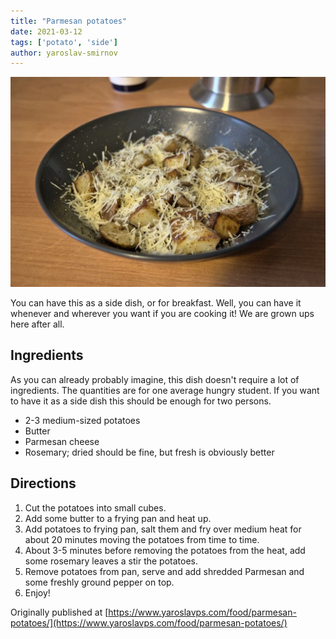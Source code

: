 ```yaml
---
title: "Parmesan potatoes"
date: 2021-03-12
tags: ['potato', 'side']
author: yaroslav-smirnov
---
```


![Parmesan potatoes](/static/pix/parmesan-potatoes.webp)

You can have this as a side dish, or for breakfast. Well, you can have it
whenever and wherever you want if you are cooking it! We are grown ups here
after all.

## Ingredients

As you can already probably imagine, this dish doesn't require a lot of
ingredients. The quantities are for one average hungry student. If you want to
have it as a side dish this should be enough for two persons.

* 2-3 medium-sized potatoes
* Butter
* Parmesan cheese
* Rosemary; dried should be fine, but fresh is obviously better

## Directions

1. Cut the potatoes into small cubes.
2. Add some butter to a frying pan and heat up.
3. Add potatoes to frying pan, salt them and fry over medium heat for about
   20 minutes moving the potatoes from time to time.
4. About 3-5 minutes before removing the potatoes from the heat, add some
   rosemary leaves a stir the potatoes.
5. Remove potatoes from pan, serve and add shredded Parmesan and some freshly
   ground pepper on top.
6. Enjoy!

Originally published at [https://www.yaroslavps.com/food/parmesan-potatoes/](https://www.yaroslavps.com/food/parmesan-potatoes/)
